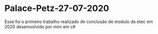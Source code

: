 # Palace-Petz-27-07-2020
Esse foi o primeiro trabalho realizado de conclusão de modulo da etec em 2020 desemvolvido por mim em c# 
